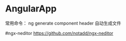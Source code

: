# AngularApp

常用命令：
  ng generate component header  自动生成文件 

#ngx-neditor https://github.com/notadd/ngx-neditor